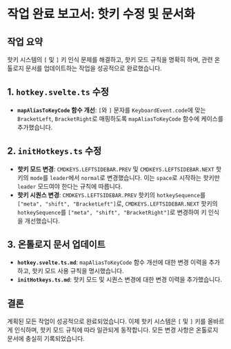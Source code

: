 # 작업 완료 보고서: 핫키 수정 및 문서화

## 작업 요약

핫키 시스템의 `[` 및 `]` 키 인식 문제를 해결하고, 핫키 모드 규칙을 명확히 하며, 관련 온톨로지 문서를 업데이트하는 작업을 성공적으로 완료했습니다.

## 1. `hotkey.svelte.ts` 수정

- **`mapAliasToKeyCode` 함수 개선**: `[`와 `]` 문자를 `KeyboardEvent.code`에 맞는 `BracketLeft`, `BracketRight`로 매핑하도록 `mapAliasToKeyCode` 함수에 케이스를 추가했습니다.

## 2. `initHotkeys.ts` 수정

- **핫키 모드 변경**: `CMDKEYS.LEFTSIDEBAR.PREV` 및 `CMDKEYS.LEFTSIDEBAR.NEXT` 핫키의 `mode`를 `leader`에서 `normal`로 변경했습니다. 이는 `space`로 시작하는 핫키만 `leader` 모드여야 한다는 규칙에 따릅니다.
- **핫키 시퀀스 변경**: `CMDKEYS.LEFTSIDEBAR.PREV` 핫키의 `hotkeySequence`를 `["meta", "shift", "BracketLeft"]`로, `CMDKEYS.LEFTSIDEBAR.NEXT` 핫키의 `hotkeySequence`를 `["meta", "shift", "BracketRight"]`로 변경하여 키 인식을 개선했습니다.

## 3. 온톨로지 문서 업데이트

- **`hotkey.svelte.ts.md`**: `mapAliasToKeyCode` 함수 개선에 대한 변경 이력을 추가하고, 핫키 모드 사용 규칙을 명시했습니다.
- **`initHotkeys.ts.md`**: 핫키 모드 및 시퀀스 변경에 대한 변경 이력을 추가했습니다.

## 결론

계획된 모든 작업이 성공적으로 완료되었습니다. 이제 핫키 시스템은 `[` 및 `]` 키를 올바르게 인식하며, 핫키 모드 규칙에 따라 일관되게 동작합니다. 모든 변경 사항은 온톨로지 문서에 충실히 기록되었습니다.

